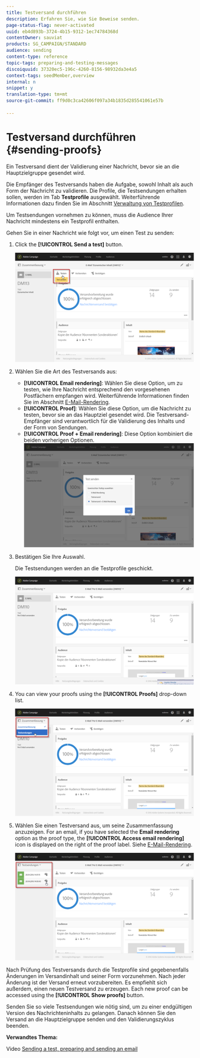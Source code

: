 ```yaml
---
title: Testversand durchführen
description: Erfahren Sie, wie Sie Beweise senden.
page-status-flag: never-activated
uuid: eb4d893b-3724-4b15-9312-1ec74784368d
contentOwner: sauviat
products: SG_CAMPAIGN/STANDARD
audience: sending
content-type: reference
topic-tags: preparing-and-testing-messages
discoiquuid: 37320ec5-196c-4260-8156-98932da3e4a5
context-tags: seedMember,overview
internal: n
snippet: y
translation-type: tm+mt
source-git-commit: ff9d0c3ca42606f097a34b1835d285541061e57b

---
```



# Testversand durchführen {#sending-proofs}

Ein Testversand dient der Validierung einer Nachricht, bevor sie an die Hauptzielgruppe gesendet wird.

Die Empfänger des Testversands haben die Aufgabe, sowohl Inhalt als auch Form der Nachricht zu validieren. Die Profile, die Testsendungen erhalten sollen, werden im Tab **Testprofile** ausgewählt. Weiterführende Informationen dazu finden Sie im Abschnitt [Verwaltung von Testprofilen](../../audiences/using/managing-test-profiles.md).

Um Testsendungen vornehmen zu können, muss die Audience Ihrer Nachricht mindestens ein Testprofil enthalten.

Gehen Sie in einer Nachricht wie folgt vor, um einen Test zu senden:

1. Click the **[!UICONTROL Send a test]** button.

   ![](assets/bat_select.png)

1. Wählen Sie die Art des Testversands aus:

   * **[!UICONTROL Email rendering]**: Wählen Sie diese Option, um zu testen, wie Ihre Nachricht entsprechend den vorgesehenen Postfächern empfangen wird. Weiterführende Informationen finden Sie im Abschnitt [E-Mail-Rendering](../../sending/using/email-rendering.md).
   * **[!UICONTROL Proof]**: Wählen Sie diese Option, um die Nachricht zu testen, bevor sie an das Hauptziel gesendet wird. Die Testversand-Empfänger sind verantwortlich für die Validierung des Inhalts und der Form von Sendungen.
   * **[!UICONTROL Proof + Email rendering]**: Diese Option kombiniert die beiden vorherigen Optionen.
   ![](assets/bat_select1.png)

1. Bestätigen Sie Ihre Auswahl.

   Die Testsendungen werden an die Testprofile geschickt.

   ![](assets/bat_select2.png)

1. You can view your proofs using the **[!UICONTROL Proofs]** drop-down list.

   ![](assets/bat_view.png)

1. Wählen Sie einen Testversand aus, um seine Zusammenfassung anzuzeigen. For an email, if you have selected the **Email rendering** option as the proof type, the **[!UICONTROL Access email rendering]** icon is displayed on the right of the proof label. Siehe [E-Mail-Rendering](../../sending/using/email-rendering.md).

   ![](assets/bat_view2.png)

Nach Prüfung des Testversands durch die Testprofile sind gegebenenfalls Änderungen im Versandinhalt und seiner Form vorzunehmen. Nach jeder Änderung ist der Versand erneut vorzubereiten. Es empfiehlt sich außerdem, einen neuen Testversand zu erzeugen. Each new proof can be accessed using the **[!UICONTROL Show proofs]** button.

Senden Sie so viele Testsendungen wie nötig sind, um zu einer endgültigen Version des Nachrichteninhalts zu gelangen. Danach können Sie den Versand an die Hauptzielgruppe senden und den Validierungszyklus beenden.

**Verwandtes Thema:**

Video [Sending a test, preparing and sending an email](https://docs.adobe.com/content/help/en/campaign-learn/campaign-standard-tutorials/getting-started/sending-test-preparing-sending-email.html)
